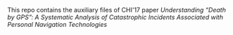 This repo contains the auxiliary files of CHI'17 paper *Understanding “Death by GPS”: A Systematic Analysis of Catastrophic Incidents Associated with Personal Navigation Technologies*

